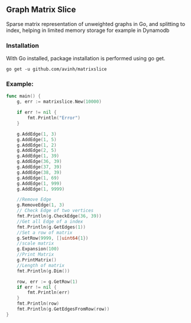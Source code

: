 ## Graph Matrix Slice

Sparse matrix representation of unweighted graphs in Go, and splitting to index, helping in limited memory storage for example in Dynamodb


### Installation
With Go installed, package installation is performed using go get.

```
go get -u github.com/avinh/matrixslice
```

### Example:

``` Go
func main() {
	g, err := matrixslice.New(10000)

	if err != nil {
		fmt.Println("Error")
	}

	g.AddEdge(1, 3)
	g.AddEdge(1, 5)
	g.AddEdge(1, 2)
	g.AddEdge(2, 5)
	g.AddEdge(1, 39)
	g.AddEdge(36, 39)
	g.AddEdge(37, 39)
	g.AddEdge(38, 39)
	g.AddEdge(1, 69)
	g.AddEdge(1, 999)
	g.AddEdge(1, 9999)

	//Remove Edge
	g.RemoveEdge(1, 3)
	// Check Edge of two vertices
	fmt.Println(g.CheckEdge(36, 39))
	//Get all Edge of a index
	fmt.Println(g.GetEdges(1))
	//Set a row of matrix
	g.SetRow(9999, []uint64{1})
	//scale matrix
	g.Expansion(100)
	//Print Matrix
	g.PrintMatrix()
	//Length of matrix
	fmt.Println(g.Dim())

	row, err := g.GetRow(1)
	if err != nil {
		fmt.Println(err)
	}
	fmt.Println(row)
	fmt.Println(g.GetEdgesFromRow(row))
}
```
